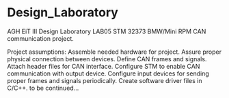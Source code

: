 # Design_Laboratory
AGH EiT III Design Laboratory LAB05 STM 32373 BMW/Mini RPM CAN communication project.

Project assumptions:
Assemble needed hardware for project.
Assure proper physical connection between devices.
Define CAN frames and signals.
Attach header files for CAN interface.
Configure STM to enable CAN communication with output device.
Configure input devices for sending proper frames and signals periodically.
Create software driver files in C/C++.
to be continued...
